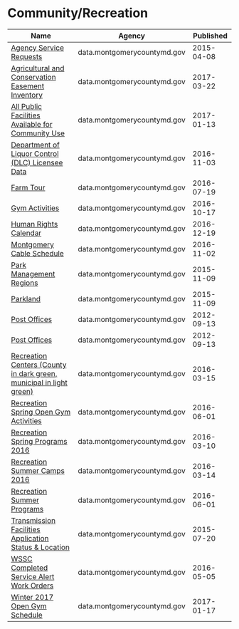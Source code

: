 # Community/Recreation

Name | Agency | Published
---- | ---- | ---------
[Agency Service Requests](../socrata/5diu-yj9e.md) | data.montgomerycountymd.gov | 2015-04-08
[Agricultural and Conservation Easement Inventory](../socrata/jh6m-rvdj.md) | data.montgomerycountymd.gov | 2017-03-22
[All Public Facilities Available for Community Use](../socrata/mhkm-fwjj.md) | data.montgomerycountymd.gov | 2017-01-13
[Department of Liquor Control (DLC) Licensee Data](../socrata/c6rw-fazn.md) | data.montgomerycountymd.gov | 2016-11-03
[Farm Tour](../socrata/pc9u-imet.md) | data.montgomerycountymd.gov | 2016-07-19
[Gym Activities](../socrata/3n2i-j4wu.md) | data.montgomerycountymd.gov | 2016-10-17
[Human Rights Calendar](../socrata/7tbu-af89.md) | data.montgomerycountymd.gov | 2016-12-19
[Montgomery Cable Schedule](../socrata/9why-cbxu.md) | data.montgomerycountymd.gov | 2016-11-02
[Park Management Regions](../socrata/8f6a-6s9t.md) | data.montgomerycountymd.gov | 2015-11-09
[Parkland](../socrata/ku58-iabn.md) | data.montgomerycountymd.gov | 2015-11-09
[Post Offices](../socrata/sqip-urmr.md) | data.montgomerycountymd.gov | 2012-09-13
[Post Offices](../socrata/sqip-urmr.md) | data.montgomerycountymd.gov | 2012-09-13
[Recreation Centers (County in dark green, municipal in light green)](../socrata/4cfy-a6bg.md) | data.montgomerycountymd.gov | 2016-03-15
[Recreation Spring Open Gym Activities](../socrata/ijwf-vj4h.md) | data.montgomerycountymd.gov | 2016-06-01
[Recreation Spring Programs 2016](../socrata/imqa-htns.md) | data.montgomerycountymd.gov | 2016-03-10
[Recreation Summer Camps 2016](../socrata/qx87-6tqs.md) | data.montgomerycountymd.gov | 2016-03-14
[Recreation Summer Programs](../socrata/bjnn-2jr5.md) | data.montgomerycountymd.gov | 2016-06-01
[Transmission Facilities Application Status & Location](../socrata/j2i5-vax9.md) | data.montgomerycountymd.gov | 2015-07-20
[WSSC Completed Service Alert Work Orders](../socrata/4tjk-62h7.md) | data.montgomerycountymd.gov | 2016-05-05
[Winter 2017 Open Gym Schedule](../socrata/4z6a-8zhq.md) | data.montgomerycountymd.gov | 2017-01-17

